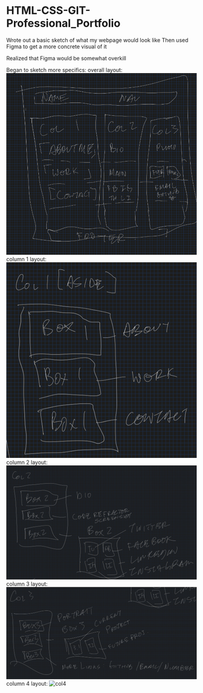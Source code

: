 # HTML-CSS-GIT-Professional_Portfolio

Wrote out a basic sketch of what my webpage would look like
Then used Figma to get a more concrete visual of it

Realized that Figma would be somewhat overkill

Began to sketch more specifics:
    overall layout:
        ![overall](./assets/overall.png)
    column 1 layout:
        ![col1](./assets/col1.png)
    column 2 layout:
        ![col2](./assets/col2.png)
    column 3 layout:
        ![col3](./assets/col3.png)
    column 4 layout:
        ![col4](./assets/col4.png)
